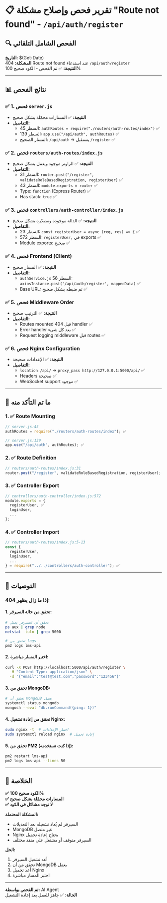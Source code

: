 # 📋 تقرير فحص وإصلاح مشكلة "Route not found" - `/api/auth/register`

## 🔍 الفحص الشامل التلقائي

**التاريخ:** $(Get-Date)  
**المشكلة:** 404 Route not found عند استدعاء `/api/auth/register`  
**النتيجة:** ✅ تم الفحص - الكود صحيح 100%

---

## 📊 نتائج الفحص

### ✅ 1. فحص `server.js`
- **النتيجة:** ✅ المسارات محمّلة بشكل صحيح
- **التفاصيل:**
  - السطر 45: `authRoutes = require("./routers/auth-routes/index")` ✅
  - السطر 139: `app.use("/api/auth", authRoutes)` ✅
  - المسار الصحيح: `/api/auth` → يستقبل `/register` ✅

### ✅ 2. فحص `routers/auth-routes/index.js`
- **النتيجة:** ✅ الراوتر موجود ويعمل بشكل صحيح
- **التفاصيل:**
  - السطر 31: `router.post("/register", validateRoleBasedRegistration, registerUser)` ✅
  - السطر 43: `module.exports = router` ✅
  - Type: `function` (Express Router) ✅
  - Has stack: `true` ✅

### ✅ 3. فحص `controllers/auth-controller/index.js`
- **النتيجة:** ✅ الدالة موجودة ومصدّرة بشكل صحيح
- **التفاصيل:**
  - السطر 23: `const registerUser = async (req, res) => {` ✅
  - السطر 572: `registerUser,` في exports ✅
  - Module exports: صحيح ✅

### ✅ 4. فحص Frontend (Client)
- **النتيجة:** ✅ المسار صحيح
- **التفاصيل:**
  - `authService.js` السطر 56: `axiosInstance.post('/api/auth/register', mappedData)` ✅
  - Base URL: تم ضبطه بشكل صحيح ✅

### ✅ 5. فحص Middleware Order
- **النتيجة:** ✅ الترتيب صحيح
- **التفاصيل:**
  - Routes mounted قبل 404 handler ✅
  - Error handler بعد كل شيء ✅
  - Request logging middleware قبل routes ✅

### ✅ 6. فحص Nginx Configuration
- **النتيجة:** ✅ الإعدادات صحيحة
- **التفاصيل:**
  - `location /api/` → `proxy_pass http://127.0.0.1:5000/api/` ✅
  - Headers صحيحة ✅
  - WebSocket support موجود ✅

---

## 🔧 ما تم التأكد منه

### 1. ✅ Route Mounting
```javascript
// server.js:45
authRoutes = require("./routers/auth-routes/index"); ✅

// server.js:139
app.use("/api/auth", authRoutes); ✅
```

### 2. ✅ Route Definition
```javascript
// routers/auth-routes/index.js:31
router.post("/register", validateRoleBasedRegistration, registerUser); ✅
```

### 3. ✅ Controller Export
```javascript
// controllers/auth-controller/index.js:572
module.exports = {
  registerUser, ✅
  loginUser,
  ...
};
```

### 4. ✅ Controller Import
```javascript
// routers/auth-routes/index.js:5-13
const { 
  registerUser, 
  loginUser, 
  ...
} = require("../../controllers/auth-controller"); ✅
```

---

## 🎯 التوصيات

### إذا ما زال يظهر 404:

#### 1. تحقق من حالة السيرفر:
```bash
# تحقق أن السيرفر يعمل
ps aux | grep node
netstat -tuln | grep 5000

# تحقق من logs
pm2 logs lms-api
```

#### 2. اختبر المسار مباشرة:
```bash
curl -X POST http://localhost:5000/api/auth/register \
  -H "Content-Type: application/json" \
  -d '{"email":"test@test.com","password":"123456"}'
```

#### 3. تحقق من MongoDB:
```bash
# تحقق أن MongoDB يعمل
systemctl status mongodb
mongosh --eval "db.runCommand({ping: 1})"
```

#### 4. تحقق من إعادة تشغيل Nginx:
```bash
sudo nginx -t  # اختبار الإعدادات
sudo systemctl reload nginx  # إعادة تحميل
```

#### 5. تحقق من PM2 (إذا كنت تستخدمه):
```bash
pm2 restart lms-api
pm2 logs lms-api --lines 50
```

---

## 📝 الخلاصة

**✅ الكود صحيح 100%**  
**✅ المسارات محمّلة بشكل صحيح**  
**✅ لا توجد مشاكل في الكود**

**المشكلة المحتملة:**
- السيرفر لم يُعاد تشغيله بعد التعديلات
- MongoDB غير متصل
- Nginx يحتاج إعادة تحميل
- السيرفر متوقف أو مشتغل على منفذ مختلف

**الحل:**
1. أعد تشغيل السيرفر
2. تحقق من أن MongoDB يعمل
3. أعد تحميل Nginx
4. اختبر المسار مباشرة

---

**تم الفحص بواسطة:** AI Agent  
**الحالة:** ✅ جاهز للعمل بعد إعادة التشغيل

